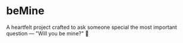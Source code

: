 # beMine
A heartfelt project crafted to ask someone special the most important question — "Will you be mine?" 💖
